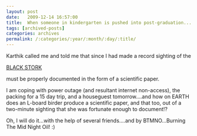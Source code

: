 ```yaml
---
layout: post
date:	2009-12-14 16:57:00
title:  When someone in kindergarten is pushed into post-graduation....
tags: [archived-posts]
categories: archives
permalink: /:categories/:year/:month/:day/:title/
---
```

Karthik called me and told me that since I had made a record sighting of the 

<a href="http://deponti.livejournal.com/618717.html"> BLACK STORK </a>

must be properly documented in the form of a scientific paper.

I am coping with power outage (and resultant internet non-access), the packing for a 15 day trip, and a houseguest tomorrow....and how on EARTH does an L-board birder produce a scientific paper, and that too, out of a two-minute sighting that she was fortunate enough to document!?

Oh, I will do it...with the help of several friends....and by BTMNO...Burning The Mid Night Oil! :)

